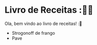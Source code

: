 # Livro de Receitas ::man_cook:

Ola, bem vindo ao livro de receitas! ::wave:

- Strogonoff de frango
- Pave
